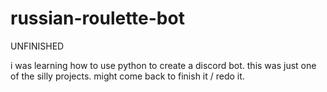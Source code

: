 # russian-roulette-bot

UNFINISHED

i was learning how to use python to create a discord bot. this was just one of the silly projects.
might come back to finish it / redo it.
